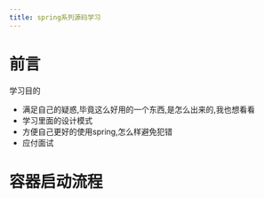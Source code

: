 ```yaml
---
title: spring系列源码学习
---
```


# 前言

学习目的

* 满足自己的疑惑,毕竟这么好用的一个东西,是怎么出来的,我也想看看
* 学习里面的设计模式
* 方便自己更好的使用spring,怎么样避免犯错
* 应付面试



# 容器启动流程



```

```

